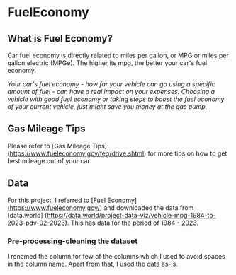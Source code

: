 # FuelEconomy
 
## What is Fuel Economy?
Car fuel economy is directly related to miles per gallon, or MPG or miles per gallon electric (MPGe). The higher its mpg, the better your car's fuel economy.

*Your car's fuel economy - how far your vehicle can go using a specific amount of fuel - can have a real impact on your expenses. Choosing a vehicle with good fuel economy or taking steps to boost the fuel economy of your current vehicle, just might save you money at the gas pump.*

## Gas Mileage Tips
Please refer to [Gas Mileage Tips] (https://www.fueleconomy.gov/feg/drive.shtml) for more tips on how to get best mileage out of your car. 

## Data 
For this project, I referred to [Fuel Economy] (https://www.fueleconomy.gov/) and downloaded the data from [data.world] (https://data.world/project-data-viz/vehicle-mpg-1984-to-2023-pdv-02-2023). This has data for the period of 1984 - 2023.

### Pre-processing-cleaning the dataset
I renamed the column for few of the columns which I used to avoid spaces in the column name. Apart from that, I used the data as-is.

